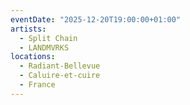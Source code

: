 ```yaml
---
eventDate: "2025-12-20T19:00:00+01:00"
artists:
  - Split Chain
  - LANDMVRKS
locations:
  - Radiant-Bellevue
  - Caluire-et-cuire
  - France
---
```

